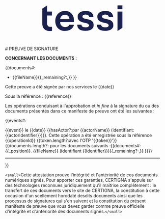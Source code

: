 <center><div style="display:inline-block;width-max:300px;width:300px;"><svg version="1.1" id="Calque_1" xmlns="http://www.w3.org/2000/svg" xmlns:xlink="http://www.w3.org/1999/xlink" x="0px" y="0px"
	 viewBox="0 0 131 78.5" style="enable-background:new 0 0 131 78.5;" xml:space="preserve">
<style type="text/css">
	.st0{fill:#1A214D;}
</style>
<g>
	<g>
		<path class="st0" d="M15.2,46.7l0-11.5l6.9,0v-5.6h-6.9v-8.7l-6.9,4.5v21.5c0,7,5.2,11.4,13.9,10.1v-5.8
			C17.8,51.8,15.2,50.5,15.2,46.7z"/>
		<polygon class="st0" points="115.4,57.1 122.3,52.6 122.3,29.6 115.4,29.6 		"/>
		<path class="st0" d="M53.5,44.5c0.4-10.2-4.8-15.8-13-15.8c-8,0-13.7,5.9-13.7,14.3c0,8.2,5.2,14.1,13.7,14.1
			c7.8,0,11.7-4.1,12.8-8.7h-6.6c-0.6,1.6-2.3,3.2-5.9,3.2c-4,0-7-2.8-7.2-7.1H53.5z M33.7,40.3c0.7-4.1,3.4-6.2,6.9-6.2
			c3.5,0,5.8,1.9,6.4,6.2H33.7z"/>
		<path class="st0" d="M65.4,36.7c0-1.8,1.5-2.9,4.7-2.9c3,0,4.7,1.2,4.9,3.6H81c-0.1-5.5-3.9-8.7-10.9-8.7
			c-7.1,0-11.5,3.1-11.5,8.1c0,11.1,16.1,6.8,16.1,12.4c0,1.8-1.5,2.8-5.1,2.8c-3.8,0-5.4-1.3-5.6-3.7h-6c0.1,5.6,3.9,8.7,11.6,8.7
			c7.4,0,11.9-3.1,11.8-8.1C81.4,37.6,65.4,42.2,65.4,36.7z"/>
		<path class="st0" d="M93.3,36.7c0-1.8,1.5-2.9,4.7-2.9c3,0,4.7,1.2,4.9,3.6h6.1c-0.1-5.5-3.9-8.7-10.9-8.7
			c-7.1,0-11.5,3.1-11.5,8.1c0,11.1,16.1,6.8,16.1,12.4c0,1.8-1.5,2.8-5.1,2.8c-3.8,0-5.4-1.3-5.6-3.7h-6c0.1,5.6,3.9,8.7,11.6,8.7
			c7.4,0,11.9-3.1,11.8-8.1C109.4,37.6,93.3,42.2,93.3,36.7z"/>
	</g>
	<rect x="115.4" y="20.8" class="st0" width="6.9" height="5.2"/>
</g>
</svg></div></center>
# PREUVE DE SIGNATURE

**CONCERNANT LES DOCUMENTS** :

{{documents#:
- {{fileName}}{{_remaining?:,}}
}}

Cette preuve a été signée par nos services le {{date}}

Sous la référence : {{reference}}

Les opérations conduisant à l'approbation et *in fine* à la signature du ou des documents présentés dans ce manifeste de preuve ont été les suivantes :

{{events#:

{{event}} le {{date}} {{hasActor?:par {{actorName}} (identifiant: {{actorIdentifier}})}}. Cette opération a été enregistrée sous la référence {{operationId}} {{token.length?:avec l'OTP '{{token}}'}}{{documents.length?: pour les documents suivants :{{documents#:
{{_position}}. {{fileName}} (identifiant {{identifier}}){{_remaining?:,}}
}}}}

<hr style="border-top:1px solid gray" />

}}

`<small>`Cette attestation prouve l'intégrité et l'antériorité de cos documents numériques signés. Pour apporter ces garanties, CERTIGNA s'appuie sur des technologies reconnues juridiquement qu'il maîtrise complètement : le transfert de ces documents vers le site de CERTIGNA, la constitution à cette occasion d'un scellement horodaté desdits documents ainsi que les processus de signatures qui s'en suivent et la constitution du présent manifeste de preuve que vous devez garder comme preuve officielle d'intégrité et d'antériorité des documents signés.`</small>`
